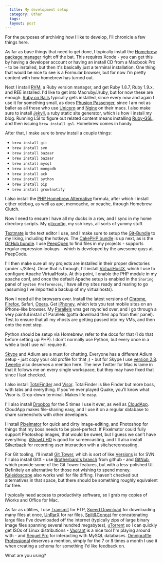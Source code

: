 ```yaml
---
  title: My development setup
  category: Other
  tags:
  layout: post
---
```


For the purposes of archiving how I like to develop, I'll chronicle a few things here.

As far as base things that need to get done, I typically install the [Homebrew package manager](http://github.com/mxcl/homebrew) right off the bat. This requires Xcode - you can get this by having a developer account or having an install CD from a Macbook Pro - to be installed, but then it's basically just a terminal installation. One thing that would be nice to see is a Formular browser, but for now I'm pretty content with how homebrew has turned out.

Next I install [RVM](https://rvm.beginrescueend.com/rvm/install/), a Ruby version manager, and get Ruby 1.8.7, Ruby 1.9.x, and REE installed. I'd like to get into Macruby/Jruby, but for now these are enough. [Ruby on Rails](http://rubyonrails.org/) typically gets installed, since every now and again I use it for something small, as does [Phusion Passenger](http://www.modrails.com/), since I am not as baller as all those who use [Unicorn](http://unicorn.bogomips.org/) and [Nginx](http://nginx.org/) on their macs. I also make sure to install [Jekyll](https://github.com/mojombo/jekyll), a ruby static site generator, which is how I install my blog. Running LSI to figure out related content means installing [Ruby-GSL](http://rb-gsl.rubyforge.org/), and then issuing `brew install gsl`. Homebrew comes in handy.

After that, I make sure to brew install a couple things:

- `brew install git`
- `brew install svn`
- `brew install bazaar`
- `brew install bazaar`
- `brew install mysql`
- `brew install mongodb`
- `brew install ack`
- `brew install python`
- `brew install pip`
- `brew install growlnotify`

I also install the [PHP Homebrew Alternative](https://github.com/adamv/homebrew-alt/blob/master/duplicates/php.rb) formula, after which I install either xdebug, as well as apc, memcache, or xcache, through Homebrew. Clutch.

Now I need to ensure I have all my ducks in a row, and I sync in my home directory scripts. My [gitconfig](https://gist.github.com/565837), my ssh keys, all sorts of yummy stuff.

[Textmate](http://macromates.com/) is the text editor I use, and I make sure to setup the [Git-Bundle](https://github.com/jcf/git-tmbundle) to my liking, including the hotkeys. The [CakePHP bundle](https://github.com/cakephp/cakephp-tmbundle) is up next, as is the [GitHub bundle](https://github.com/drnic/github-tmbundle). I use [PeepOpen](http://peepcode.com/products/peepopen) to find files in my projects - supports regular expression lookups - which is developed by the awesome guys at PeepCode.

I'll then make sure all my projects are installed in their proper directories (under ~/Sites). Once that is through, I'll install [VirtualHostX](http://clickontyler.com/virtualhostx/), which I use to configure Apache VirtualHosts. At this point, I enable the PHP module in my apache conf, and once the default Apache setup is enabled in the `Sharing` panel of `System Preferences`, I have all my sites ready and rearing to go (assuming I've imported a backup of my virtualhosts).

Now I need all the browsers ever. Install the latest versions of [Chrome](http://www.google.com/chrome/), [Firefox](http://www.mozilla.com/en-US/firefox/new/), Safari, [Opera](http://www.opera.com/). Get [iPhoney](http://www.marketcircle.com/iphoney/), which lets you test mobile sites on an iPhone-like browser. My [Parallels](http://www.parallels.com/products/desktop/) vms get rsync'ed over, and I go through a very painful install of Parallels (gotta download their app from their panel). Test to ensure that all my vhosts are getting passed into my VMs, and then onto the next step.

Python should be setup via Homebrew, refer to the docs for that (I do that before setting up PHP). I don't normally use Python, but every once in a while a tool I use will require it.

[Skype](http://www.skype.com) and Adium are a must for chatting. Everyone has a different Adium setup - just copy your old profile for that ;) - but for Skype I use [version 2.8](http://www.skype.com/intl/en/get-skype/on-your-computer/macosx/2-8/). [Tweetie](http://www.atebits.com/tweetie-mac/) also deserves a mention here. The new Twitter for Mac is lame in that it follows me on every single workspace, but they may have fixed that since I last checked.

I also install [TotalFinder](http://totalfinder.binaryage.com/) and [Visor](http://visor.binaryage.com/). TotalFinder is like Finder but more boss, with tabs and everything. If you've ever played Quake, you'll know what Visor is. Drop-down terminal. Makes life easy.

I'll also install [Dropbox](http://www.dropbox.com/) for the 5 times I use it ever, as well as [CloudApp](http://getcloudapp.com/). CloudApp makes file-sharing easy, and I use it on a regular database to share screenshots with other developers.

I install [Pixelmator](http://www.pixelmator.com/) for quick and dirty image-editing, and Photoshop for things that my boss needs to be pixel-perfect. If Pixelmator could fully support Photoshop images, that would be sweet, but I guess we can't have everything. [iShowU HD](http://store.shinywhitebox.com/ishowuhd/main.html) is good for screencasting, and I'll also install [Silverback](http://silverbackapp.com/) for recording user interaction with a site/screencasting.

For Git tooling, I'll install [Git Tower](http://www.git-tower.com/), which is sort of like [Versions](http://versionsapp.com/) is for SVN. I'll also install GitX - use [Brotherbard's branch](https://github.com/brotherbard/gitx) from github - and [GitNub](https://github.com/Caged/gitnub), which provide some of the Git Tower features, but with a less-polished UI. Definitely an alternative for those not wishing to spend money. [Kaleidoscope](http://www.kaleidoscopeapp.com/) also works well for file diffing. I haven't checked out alternatives in that space, but there should be something roughly equivalent for free.

I typically need access to productivity software, so I grab my copies of iWorks and Office for Mac.

As far as utilities, I use [Transmit](http://www.panic.com/transmit/) for FTP, [Speed Download](http://www.yazsoft.com/) for downloading many files at once, [UnRarX](http://www.unrarx.com/) for rar files, [Split&Concat](http://www.xs4all.nl/~loekjehe/Split&Concat/) for concatenating large files I've downloaded off the internet (typically zips of large binary image files spanning several hundred megabytes), [uTorrent](http://www.utorrent.com/) so I can quickly get ISOs of Linux distributions - [Vagrant](http://vagrantup.com/) is a nice tool I'm playing around with - and [Sequel Pro](http://www.sequelpro.com/) for interacting with MySQL databases. [Omnigraffle Professional](http://www.omnigroup.com/products/omnigraffle/) deserves a mention, simply for the 7 or 8 times a month I use it when creating a schema for something I'd like feedback on.

What are you using?
